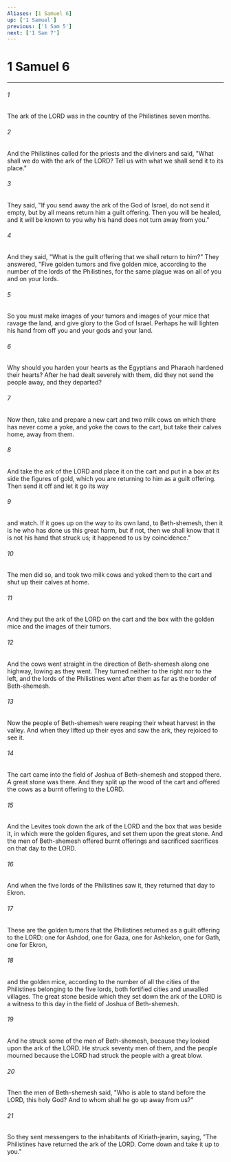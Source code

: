 ```yaml
---
Aliases: [1 Samuel 6]
up: ['1 Samuel']
previous: ['1 Sam 5']
next: ['1 Sam 7']
---
```

# 1 Samuel 6
***



###### 1 
The ark of the LORD was in the country of the Philistines seven months. 

###### 2 
And the Philistines called for the priests and the diviners and said, "What shall we do with the ark of the LORD? Tell us with what we shall send it to its place." 

###### 3 
They said, "If you send away the ark of the God of Israel, do not send it empty, but by all means return him a guilt offering. Then you will be healed, and it will be known to you why his hand does not turn away from you." 

###### 4 
And they said, "What is the guilt offering that we shall return to him?" They answered, "Five golden tumors and five golden mice, according to the number of the lords of the Philistines, for the same plague was on all of you and on your lords. 

###### 5 
So you must make images of your tumors and images of your mice that ravage the land, and give glory to the God of Israel. Perhaps he will lighten his hand from off you and your gods and your land. 

###### 6 
Why should you harden your hearts as the Egyptians and Pharaoh hardened their hearts? After he had dealt severely with them, did they not send the people away, and they departed? 

###### 7 
Now then, take and prepare a new cart and two milk cows on which there has never come a yoke, and yoke the cows to the cart, but take their calves home, away from them. 

###### 8 
And take the ark of the LORD and place it on the cart and put in a box at its side the figures of gold, which you are returning to him as a guilt offering. Then send it off and let it go its way 

###### 9 
and watch. If it goes up on the way to its own land, to Beth-shemesh, then it is he who has done us this great harm, but if not, then we shall know that it is not his hand that struck us; it happened to us by coincidence." 

###### 10 
The men did so, and took two milk cows and yoked them to the cart and shut up their calves at home. 

###### 11 
And they put the ark of the LORD on the cart and the box with the golden mice and the images of their tumors. 

###### 12 
And the cows went straight in the direction of Beth-shemesh along one highway, lowing as they went. They turned neither to the right nor to the left, and the lords of the Philistines went after them as far as the border of Beth-shemesh. 

###### 13 
Now the people of Beth-shemesh were reaping their wheat harvest in the valley. And when they lifted up their eyes and saw the ark, they rejoiced to see it. 

###### 14 
The cart came into the field of Joshua of Beth-shemesh and stopped there. A great stone was there. And they split up the wood of the cart and offered the cows as a burnt offering to the LORD. 

###### 15 
And the Levites took down the ark of the LORD and the box that was beside it, in which were the golden figures, and set them upon the great stone. And the men of Beth-shemesh offered burnt offerings and sacrificed sacrifices on that day to the LORD. 

###### 16 
And when the five lords of the Philistines saw it, they returned that day to Ekron. 

###### 17 
These are the golden tumors that the Philistines returned as a guilt offering to the LORD: one for Ashdod, one for Gaza, one for Ashkelon, one for Gath, one for Ekron, 

###### 18 
and the golden mice, according to the number of all the cities of the Philistines belonging to the five lords, both fortified cities and unwalled villages. The great stone beside which they set down the ark of the LORD is a witness to this day in the field of Joshua of Beth-shemesh. 

###### 19 
And he struck some of the men of Beth-shemesh, because they looked upon the ark of the LORD. He struck seventy men of them, and the people mourned because the LORD had struck the people with a great blow. 

###### 20 
Then the men of Beth-shemesh said, "Who is able to stand before the LORD, this holy God? And to whom shall he go up away from us?" 

###### 21 
So they sent messengers to the inhabitants of Kiriath-jearim, saying, "The Philistines have returned the ark of the LORD. Come down and take it up to you."
